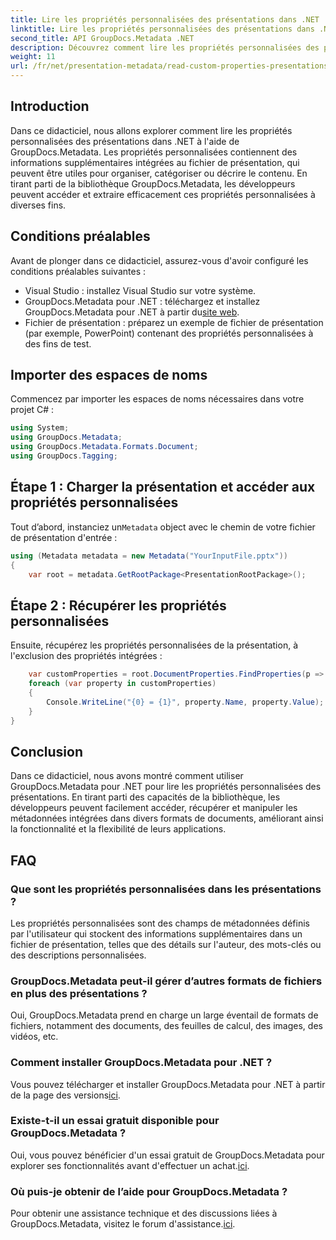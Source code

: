 ```yaml
---
title: Lire les propriétés personnalisées des présentations dans .NET
linktitle: Lire les propriétés personnalisées des présentations dans .NET
second_title: API GroupDocs.Metadata .NET
description: Découvrez comment lire les propriétés personnalisées des présentations dans .NET à l’aide de GroupDocs.Metadata. Accédez et récupérez efficacement les métadonnées.
weight: 11
url: /fr/net/presentation-metadata/read-custom-properties-presentations/
---
```

## Introduction
Dans ce didacticiel, nous allons explorer comment lire les propriétés personnalisées des présentations dans .NET à l'aide de GroupDocs.Metadata. Les propriétés personnalisées contiennent des informations supplémentaires intégrées au fichier de présentation, qui peuvent être utiles pour organiser, catégoriser ou décrire le contenu. En tirant parti de la bibliothèque GroupDocs.Metadata, les développeurs peuvent accéder et extraire efficacement ces propriétés personnalisées à diverses fins.
## Conditions préalables
Avant de plonger dans ce didacticiel, assurez-vous d'avoir configuré les conditions préalables suivantes :
- Visual Studio : installez Visual Studio sur votre système.
-  GroupDocs.Metadata pour .NET : téléchargez et installez GroupDocs.Metadata pour .NET à partir du[site web](https://releases.groupdocs.com/metadata/net/).
- Fichier de présentation : préparez un exemple de fichier de présentation (par exemple, PowerPoint) contenant des propriétés personnalisées à des fins de test.

## Importer des espaces de noms
Commencez par importer les espaces de noms nécessaires dans votre projet C# :
```csharp
using System;
using GroupDocs.Metadata;
using GroupDocs.Metadata.Formats.Document;
using GroupDocs.Tagging;
```
## Étape 1 : Charger la présentation et accéder aux propriétés personnalisées
 Tout d’abord, instanciez un`Metadata` object avec le chemin de votre fichier de présentation d'entrée :
```csharp
using (Metadata metadata = new Metadata("YourInputFile.pptx"))
{
    var root = metadata.GetRootPackage<PresentationRootPackage>();
```
## Étape 2 : Récupérer les propriétés personnalisées
Ensuite, récupérez les propriétés personnalisées de la présentation, à l'exclusion des propriétés intégrées :
```csharp
    var customProperties = root.DocumentProperties.FindProperties(p => !p.Tags.Contains(Tags.Document.BuiltIn));
    foreach (var property in customProperties)
    {
        Console.WriteLine("{0} = {1}", property.Name, property.Value);
    }
}
```

## Conclusion
Dans ce didacticiel, nous avons montré comment utiliser GroupDocs.Metadata pour .NET pour lire les propriétés personnalisées des présentations. En tirant parti des capacités de la bibliothèque, les développeurs peuvent facilement accéder, récupérer et manipuler les métadonnées intégrées dans divers formats de documents, améliorant ainsi la fonctionnalité et la flexibilité de leurs applications.

## FAQ
### Que sont les propriétés personnalisées dans les présentations ?
Les propriétés personnalisées sont des champs de métadonnées définis par l'utilisateur qui stockent des informations supplémentaires dans un fichier de présentation, telles que des détails sur l'auteur, des mots-clés ou des descriptions personnalisées.
### GroupDocs.Metadata peut-il gérer d’autres formats de fichiers en plus des présentations ?
Oui, GroupDocs.Metadata prend en charge un large éventail de formats de fichiers, notamment des documents, des feuilles de calcul, des images, des vidéos, etc.
### Comment installer GroupDocs.Metadata pour .NET ?
 Vous pouvez télécharger et installer GroupDocs.Metadata pour .NET à partir de la page des versions[ici](https://releases.groupdocs.com/metadata/net/).
### Existe-t-il un essai gratuit disponible pour GroupDocs.Metadata ?
 Oui, vous pouvez bénéficier d'un essai gratuit de GroupDocs.Metadata pour explorer ses fonctionnalités avant d'effectuer un achat.[ici](https://releases.groupdocs.com/).
### Où puis-je obtenir de l’aide pour GroupDocs.Metadata ?
 Pour obtenir une assistance technique et des discussions liées à GroupDocs.Metadata, visitez le forum d'assistance.[ici](https://forum.groupdocs.com/c/metadata/14).